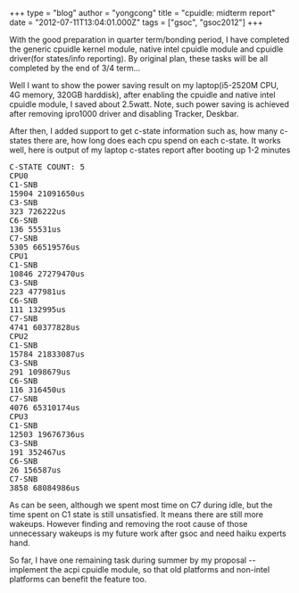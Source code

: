 +++
type = "blog"
author = "yongcong"
title = "cpuidle: midterm report"
date = "2012-07-11T13:04:01.000Z"
tags = ["gsoc", "gsoc2012"]
+++

With the good preparation in quarter term/bonding period, I have completed the generic cpuidle kernel module, native intel cpuidle module and cpuidle driver(for states/info reporting). By original plan, these tasks will be all completed by the end of 3/4 term...

<!--more-->

Well I want to show the power saving result on my laptop(i5-2520M CPU, 4G memory, 320GB harddisk), after enabling the cpuidle and native intel cpuidle module, I saved about 2.5watt. Note, such power saving is achieved after removing ipro1000 driver and disabling Tracker, Deskbar.

After then, I added support to get c-state information such as, how many c-states there are, how long does each cpu spend on each c-state. It works well, here is output of my laptop c-states report after booting up 1-2 minutes
<pre>C-STATE COUNT: 5
CPU0
C1-SNB
15904 21091650us
C3-SNB
323 726222us
C6-SNB
136 55531us
C7-SNB
5305 66519576us
CPU1
C1-SNB
10846 27279470us
C3-SNB
223 477981us
C6-SNB
111 132995us
C7-SNB
4741 60377828us
CPU2
C1-SNB
15784 21833087us
C3-SNB
291 1098679us
C6-SNB
116 316450us
C7-SNB
4076 65310174us
CPU3
C1-SNB
12503 19676736us
C3-SNB
191 352467us
C6-SNB
26 156587us
C7-SNB
3858 68084986us</pre>

As can be seen, although we spent most time on C7 during idle, but the time spent on C1 state is still   unsatisfied. It means there are still more wakeups. However finding and removing the root cause of those unnecessary wakeups is my future work after gsoc and need haiku experts hand.


So far, I have one remaining task during summer by my proposal -- implement the acpi cpuidle module, so that old platforms and non-intel platforms can benefit the feature too.